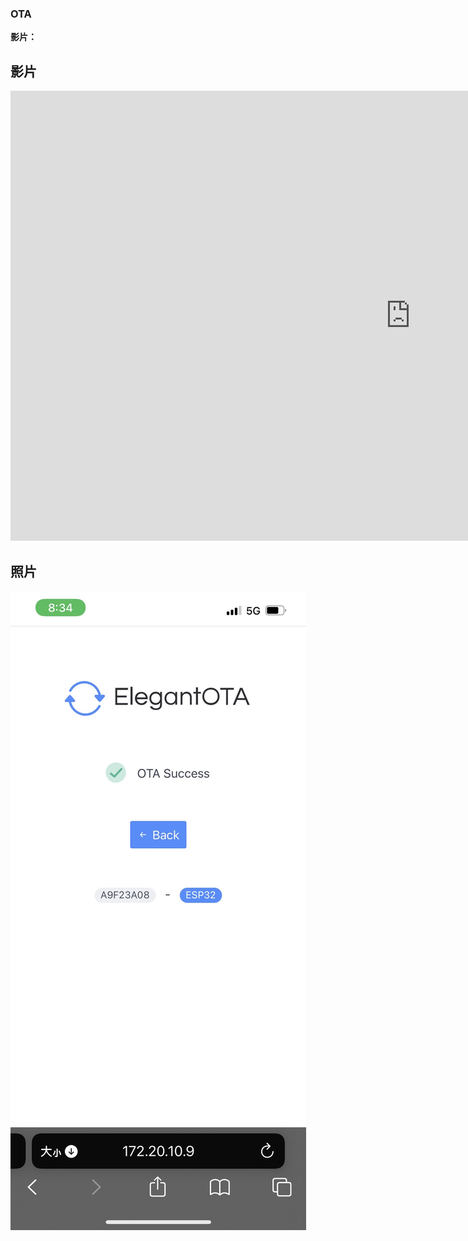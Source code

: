 ### OTA
**影片：**<br>
## 影片
<iframe width="1280" height="720" src="https://www.youtube.com/embed/gBMwBVS6LMQ" title="server client" frameborder="0" allow="accelerometer; autoplay; clipboard-write; encrypted-media; gyroscope; picture-in-picture; web-share" allowfullscreen></iframe>

## 照片
![](https://github.com/Ethan11073421/MCU-course/blob/main/images/OTA%20toggle.jpg?raw=true)
![]()

